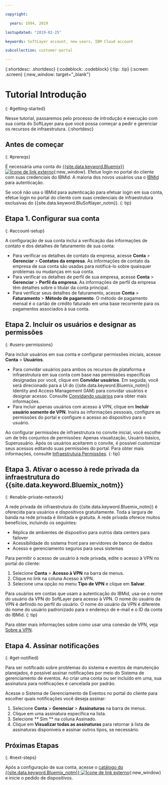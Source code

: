 ```yaml
---

copyright:

  years: 1994, 2019

lastupdated: "2019-02-25"

keywords: SoftLayer account, new users, IBM Cloud account

subcollection: customer-portal 

---
```


{:shortdesc: .shortdesc}
{:codeblock: .codeblock}
{:tip: .tip}
{:screen: .screen}
{:new_window: target="_blank"}


# Tutorial Introdução
{: #getting-started}

Nesse tutorial, passaremos pelo processo de introdução e execução com sua conta do SoftLayer para que você possa começar a pedir e gerenciar os recursos de infraestrutura.
{:shortdesc}

## Antes de começar
{: #prereqs}

É necessária uma conta do [{{site.data.keyword.Bluemix}} ![Ícone de link externo](../icons/launch-glyph.svg "Ícone de link externo")](https://cloud.ibm.com){:new_window}. Efetue login no portal do cliente com suas credenciais do IBMid. A maioria dos novos usuários usa o [IBMid](/docs/account?topic=account-switchtoIBMid#switchtoIBMid) para autenticação.

Se você não usa o IBMid para autenticação para efetuar login em sua conta, efetue login no portal do cliente com suas credenciais de infraestrutura exclusivas do {{site.data.keyword.BluSoftlayer_notm}}.
{: tip}

## Etapa 1. Configurar sua conta
{: #account-setup}

A configuração de sua conta inclui a verificação das informações de contato e dos detalhes de faturamento de sua conta:
 * Para verificar os detalhes de contato da empresa, acesse **Conta** > **Gerenciar** > **Contatos da empresa**. As informações de contato da empresa de sua conta são usadas para notificá-lo sobre quaisquer problemas ou mudanças em sua conta.
 * Para verificar os detalhes de perfil de sua empresa, acesse **Conta** > **Gerenciar** > **Perfil da empresa**. As informações de perfil da empresa têm detalhes sobre o titular da conta principal.
 * Para verificar seus detalhes de faturamento, acesse **Conta** > **Faturamento** > **Método de pagamento**. O método de pagamento mensal é o cartão de crédito faturado em uma base recorrente para os pagamentos associados à sua conta.

## Etapa 2. Incluir os usuários e designar as permissões
{: #users-permissions}

Para incluir usuários em sua conta e configurar permissões iniciais, acesse **Conta** > **Usuários**.
 * Para convidar usuários para ambos os recursos de plataforma e infraestrutura em sua conta com base nas permissões específicas designadas por você, clique em **Convidar usuários**. Em seguida, você será direcionado para a UI do {{site.data.keyword.Bluemix_notm}} Identity and Access Management (IAM) para convidar usuários e designar acesso. Consulte [Convidando usuários](/docs/iam?topic=iam-iamuserinv#iamuserinv) para obter mais informações.
 * Para incluir apenas usuários com acesso à VPN, clique em **Incluir usuário somente de VPN**. Insira as informações pessoais, configure as permissões do portal e configure o acesso ao dispositivo para o usuário.

Ao configurar permissões de infraestrutura no convite inicial, você escolhe um de três conjuntos de permissões: Apenas visualização, Usuário básico, Superusuário. Após os usuários aceitarem o convite, é possível customizar seus acessos editando suas permissões do portal. Para obter mais informações, consulte [Infraestrutura Permissões](/docs/iam?topic=iam-infrapermission#infrapermission).
{: tip}

## Etapa 3. Ativar o acesso à rede privada da infraestrutura do {{site.data.keyword.Bluemix_notm}}
{: #enable-private-network}

A rede privada de infraestrutura do {{site.data.keyword.Bluemix_notm}} é oferecida para usuários e dispositivos gratuitamente. Toda a largura de banda na rede privada é ilimitada e gratuita. A rede privada oferece muitos benefícios, incluindo os seguintes:
  * Réplica de ambientes de dispositivo para outros data centers para failover
  * Acessibilidade do sistema front para servidores de banco de dados
  * Acesso e gerenciamento seguros para seus sistemas

Para permitir o acesso de usuário à rede privada, edite o acesso à VPN no portal do cliente:
  1. Selecione **Conta** > **Acesso à VPN** na barra de menus.  
  2. Clique no link na coluna Acesso à VPN.
  3. Selecione uma opção no menu **Tipo de VPN** e clique em **Salvar**.  

Para usuários em contas que usam a autenticação do IBMid, usa-se o nome do usuário da VPN do SoftLayer para acesso à VPN. O nome do usuário da VPN é definido no perfil do usuário. O nome do usuário da VPN é diferente do nome do usuário padronizado para o endereço de e-mail e o ID da conta do IBMid.
{: tip}

Para obter mais informações sobre como usar uma conexão de VPN, veja [Sobre a VPN](/docs/infrastructure/iaas-vpn?topic=VPN-about-vpn#about-vpn).

## Etapa 4. Assinar notificações
{: #get-notified}

Para ser notificado sobre problemas do sistema e eventos de manutenção planejados, é possível assinar notificações por meio do Sistema de gerenciamento de eventos. Ao criar uma conta ou ser incluído em uma, sua assinatura para notificações é cancelada por padrão.

Acesse o Sistema de Gerenciamento de Eventos no portal do cliente para escolher quais notificações você deseja assinar:
  1. Selecione **Conta** > **Gerenciar** > **Assinaturas** na barra de menus.
  2. Clique em uma assinatura específica na lista.
  3. Selecione  ** Sim **  na coluna Assinado.
  4. Clique em **Visualizar todas as assinaturas** para retornar à lista de assinaturas disponíveis e assinar outros tipos, se necessário.

## Próximas Etapas
{: #next-steps}

Após a configuração de sua conta, acesse o [catálogo do {{site.data.keyword.Bluemix_notm}} ![Ícone de link externo](../icons/launch-glyph.svg)](https://{DomainName}/catalog/?category=infrastructure){:new_window} e inicie o pedido de dispositivos.
